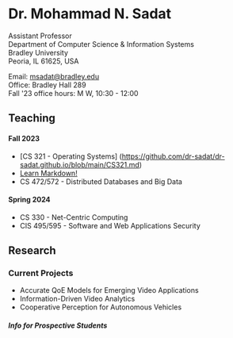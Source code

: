 # Dr. Mohammad N. Sadat
Assistant Professor\
Department of Computer Science & Information Systems \
Bradley University \
Peoria, IL 61625, USA

Email: msadat@bradley.edu \
Office: Bradley Hall 289 \
Fall '23 office hours: M W, 10:30 - 12:00 


## Teaching

#### Fall 2023
- [CS 321 - Operating Systems] (https://github.com/dr-sadat/dr-sadat.github.io/blob/main/CS321.md)
- <a href="https://www.markdownguide.org" target="_blank">Learn Markdown!</a>
- CS 472/572 - Distributed Databases and Big Data 

#### Spring 2024
- CS 330 - Net-Centric Computing
- CIS 495/595 - Software and Web Applications Security

## Research 

### Current Projects 

- Accurate QoE Models for Emerging Video Applications
- Information-Driven Video Analytics
- Cooperative Perception for Autonomous Vehicles 

##### Info for Prospective Students
